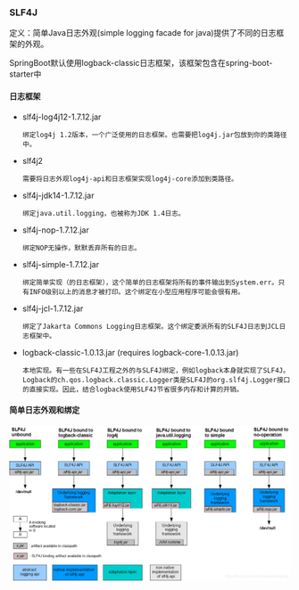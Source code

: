### SLF4J

定义：简单Java日志外观(simple logging facade for java)提供了不同的日志框架的外观。

SpringBoot默认使用logback-classic日志框架，该框架包含在spring-boot-starter中

#### 日志框架

* slf4j-log4j12-1.7.12.jar 

      绑定log4j 1.2版本，一个广泛使用的日志框架。也需要把log4j.jar包放到你的类路径中。

* slf4j2

      需要将日志外观log4j-api和日志框架实现log4j-core添加到类路径。

* slf4j-jdk14-1.7.12.jar 

      绑定java.util.logging，也被称为JDK 1.4日志。

* slf4j-nop-1.7.12.jar

      绑定NOP无操作，默默丢弃所有的日志。

* slf4j-simple-1.7.12.jar

      绑定简单实现（的日志框架），这个简单的日志框架将所有的事件输出到System.err。只有INFO级别以上的消息才被打印。这个绑定在小型应用程序可能会很有用。

* slf4j-jcl-1.7.12.jar

      绑定了Jakarta Commons Logging日志框架。这个绑定委派所有的SLF4J日志到JCL日志框架中。

* logback-classic-1.0.13.jar (requires logback-core-1.0.13.jar)

      本地实现。有一些在SLF4J工程之外的与SLF4J绑定，例如logback本身就实现了SLF4J。
      Logback的ch.qos.logback.classic.Logger类是SLF4J的org.slf4j.Logger接口的直接实现。因此，结合logback使用SLF4J节省很多内存和计算的开销。

#### 简单日志外观和绑定

![SLF4J.png](images/SLF4J.png)